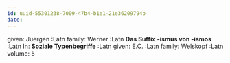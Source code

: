 ```yaml
---
id: uuid-55301238-7009-47b4-b1e1-21e36209794b
date: 
---
```


given: Juergen :Latn
family: Werner :Latn
**Das Suffix -ismus von -ismos** :Latn
In: 
**Soziale Typenbegriffe** :Latn
given: E.C. :Latn
family: Welskopf :Latn
volume: 5